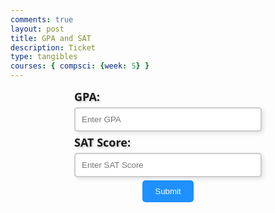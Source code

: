 ```yaml
---
comments: true
layout: post
title: GPA and SAT
description: Ticket
type: tangibles
courses: { compsci: {week: 5} }
---
```

<!DOCTYPE html>
<html lang="en">
<head>
    <meta charset="UTF-8">
    <meta name="viewport" content="width=device-width, initial-scale=1.0">
    <title>GPA & SAT Form</title>
    <style>
        /* Style for the animated input field */
        .animated-input {
            display: flex;
            flex-direction: column;
            max-width: 300px;
            margin: 0 auto;
        }
        label[for="gpa"], label[for="sat"] {
            font-family: 'Segoe UI', Tahoma, Geneva, Verdana, sans-serif;
            font-weight: bold;
            font-size: 18px;
            text-shadow: 2px 2px 3px rgba(0, 0, 0, 0.2);
            transition: text-shadow 0.3s; /* Added transition property */
        }
        label[for="gpa"]:hover, label[for="sat"]:hover {
            text-shadow: 5px 5px 8px rgba(0, 0, 0, 0.4); /* Shadow effect on hover */
        }
        input[type="number"] {
            padding: 10px;
            margin: 5px 0;
            border: 2px solid #ccc;
            border-radius: 5px;
            transition: border 0.3s, transform 0.3s; /* Added transform property */
            box-shadow: 3px 3px 6px rgba(0, 0, 0, 0.1); /* Adding box shadow */
        }
        input[type="number"]:focus {
            border: 2px solid dodgerblue;
            transform: scale(1.05); /* Scale animation on focus */
        }
        #message {
            margin-top: 10px;
            font-weight: bold;
            display: none;
            animation: fadeIn 2s ease-in-out; /* Adding fade-in animation */
        }
        button {
            display: block;
            margin: 0 auto;
            padding: 10px 20px;
            background-color: dodgerblue;
            color: white;
            border: none;
            border-radius: 5px;
            cursor: pointer;
            transition: background-color 0.3s;
        }
        button:hover {
            background-color: deepskyblue;
        }
        @keyframes fadeIn {
            from {
                opacity: 0;
            }
            to {
                opacity: 1;
            }
        }
    </style>
</head>
<body>
    <div class="animated-input">
        <label for="gpa">GPA:</label>
        <input type="number" id="gpa" placeholder="Enter GPA">
    </div>
    <div class="animated-input">
        <label for="sat">SAT Score:</label>
        <input type="number" id="sat" placeholder="Enter SAT Score">
    </div>
    <button onclick="showFitCollegeMessage()">Submit</button>
    <div id="message">Generating a fit college for you</div>
    <div id="question"></div>
    <script>
        // Function to show the message and generate a random question
        function showFitCollegeMessage() {
            const gpa = document.getElementById('gpa').value;
            const sat = document.getElementById('sat').value;
            const message = document.getElementById('message');
            const question = document.getElementById('question');
            if (gpa && sat) {
                message.style.display = 'block';
                // Generate a random question
                const questions = [
                    'What\'s your preferred major?',
                    'Do you have a specific location in mind?',
                    'Are you interested in extracurricular activities?',
                    'Tell us about your career goals.'
                ];
                const randomQuestion = questions[Math.floor(Math.random() * questions.length)];
                question.textContent = randomQuestion;
            }
        }
    </script>
</body>
</html>
